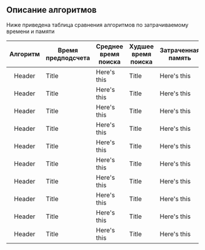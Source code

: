 ## Описание алгоритмов 

Ниже приведена таблица сравнения алгоритмов по затрачиваемому времени и памяти

| Алгоритм | Время предподсчета | Среднее время поиска | Худшее время поиска | Затраченная память |
|:--------:|--------------------|----------------------|---------------------|--------------------|
|  Header  | Title              | Here's this          | Title               | Here's this        |
|  Header  | Title              | Here's this          | Title               | Here's this        |
|  Header  | Title              | Here's this          | Title               | Here's this        |
|  Header  | Title              | Here's this          | Title               | Here's this        |
|  Header  | Title              | Here's this          | Title               | Here's this        |
|  Header  | Title              | Here's this          | Title               | Here's this        |
|  Header  | Title              | Here's this          | Title               | Here's this        |
|  Header  | Title              | Here's this          | Title               | Here's this        |
|  Header  | Title              | Here's this          | Title               | Here's this        |
|  Header  | Title              | Here's this          | Title               | Here's this        |

